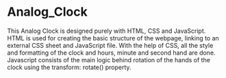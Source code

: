 # Analog_Clock
This Analog Clock is designed purely with HTML, CSS and JavaScript. HTML is used for creating the basic structure of the webpage, linking to an external CSS sheet and JavaScript file. With the help of CSS, all the style and formatting of the clock and hours, minute and second hand are done. Javascript consists of the main logic behind rotation of the hands of the clock using the transform: rotate() property. 
